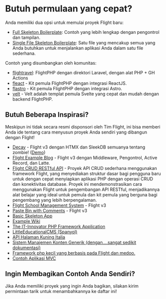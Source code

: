 # Butuh permulaan yang cepat?

Anda memiliki dua opsi untuk memulai proyek Flight baru:

- [Full Skeleton Boilerplate](https://github.com/flightphp/skeleton): Contoh yang lebih lengkap dengan pengontrol dan tampilan.
- [Single File Skeleton Boilerplate](https://github.com/flightphp/skeleton-simple): Satu file yang mencakup semua yang Anda butuhkan untuk menjalankan aplikasi Anda dalam satu file sederhana.

Contoh yang disumbangkan oleh komunitas:

- [flightravel](https://github.com/fadrian06-templates/flighravel): FlightPHP dengan direktori Laravel, dengan alat PHP + GH Actions
- [fleact](https://github.com/flightphp/fleact) - Kit pemula FlightPHP dengan integrasi ReactJS.
- [flastro](https://github.com/flightphp/flastro) - Kit pemula FlightPHP dengan integrasi Astro.
- [velt](https://github.com/flightphp/velt) - Velt adalah templat pemula Svelte yang cepat dan mudah dengan backend FlightPHP. 

## Butuh Beberapa Inspirasi?

Meskipun ini tidak secara resmi disponsori oleh Tim Flight, ini bisa memberi Anda ide tentang cara menyusun proyek Anda sendiri yang dibangun dengan Flight!

- [Decay](https://github.com/boxybird/decay) - Flight v3 dengan HTMX dan SleekDB semuanya tentang zombie! ([Demo](https://decay.andrewrhyand.com))
- [Flight Example Blog](https://github.com/n0nag0n/flightphp-blog) - Flight v3 dengan Middleware, Pengontrol, Active Record, dan Latte.
- [Flight CRUD RESTful API](https://github.com/soheilkhaledabdi/php-crud-api-flight) - Proyek API CRUD sederhana menggunakan framework Flight, yang menyediakan struktur dasar bagi pengguna baru untuk dengan cepat menyiapkan aplikasi PHP dengan operasi CRUD dan konektivitas database. Proyek ini mendemonstrasikan cara menggunakan Flight untuk pengembangan API RESTful, menjadikannya alat belajar yang ideal untuk pemula dan kit pemula yang berguna bagi pengembang yang lebih berpengalaman.
- [Flight School Management System](https://github.com/krmu/FlightPHP_School) - Flight v3
- [Paste Bin with Comments](https://github.com/n0nag0n/commie2) - Flight v3
- [Basic Skeleton App](https://github.com/markhughes/flight-skeleton)
- [Example Wiki](https://github.com/Skayo/FlightWiki)
- [The IT-Innovator PHP Framework Application](https://github.com/itinnovator/myphp-app)
- [LittleEducationalCMS (Spanyol)](https://github.com/casgin/LittleEducationalCMS)
- [API Halaman Kuning Italia](https://github.com/chiccomagnus/PGAPI)
- [Sistem Manajemen Konten Generik (dengan....sangat sedikit dokumentasi)](https://github.com/recepuncu/cms)
- [Framework php kecil yang berbasis pada Flight dan medoo.](https://github.com/ycrao/tinyme)
- [Contoh Aplikasi MVC](https://github.com/paddypei/Flight-MVC)

## Ingin Membagikan Contoh Anda Sendiri?

Jika Anda memiliki proyek yang ingin Anda bagikan, silakan kirim permintaan tarik untuk menambahkannya ke daftar ini!